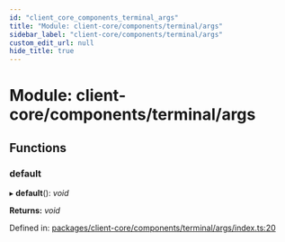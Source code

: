 ```yaml
---
id: "client_core_components_terminal_args"
title: "Module: client-core/components/terminal/args"
sidebar_label: "client-core/components/terminal/args"
custom_edit_url: null
hide_title: true
---
```


# Module: client-core/components/terminal/args

## Functions

### default

▸ **default**(): *void*

**Returns:** *void*

Defined in: [packages/client-core/components/terminal/args/index.ts:20](https://github.com/xr3ngine/xr3ngine/blob/5a0f83ed8/packages/client-core/components/terminal/args/index.ts#L20)
